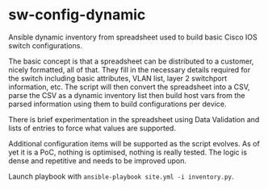 # sw-config-dynamic
Ansible dynamic inventory from spreadsheet used to build basic Cisco IOS switch configurations.

The basic concept is that a spreadsheet can be distributed to a customer, nicely formatted, all of that. They fill in the necessary details required for the switch including basic attributes, VLAN list, layer 2 switchport information, etc. The script will then convert the spreadsheet into a CSV, parse the CSV as a dynamic inventory list then build host vars from the parsed information using them to build configurations per device.

There is brief experimentation in the spreadsheet using Data Validation and lists of entries to force what values are supported.

Additional configuration items will be supported as the script evolves. As of yet it is a PoC, nothing is optimised, nothing is really tested. The logic is dense and repetitive and needs to be improved upon.

Launch playbook with `ansible-playbook site.yml -i inventory.py`.
